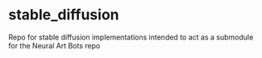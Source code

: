 # stable_diffusion
Repo for stable diffusion implementations intended to act as a submodule for the Neural Art Bots repo
